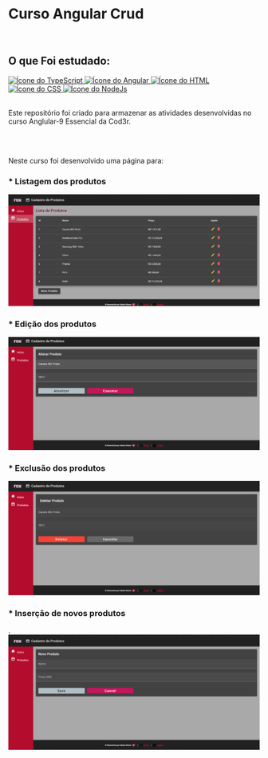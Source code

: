 # Curso Angular Crud
<br>
<h2><strong>O que Foi estudado:</strong></h2>

<div>
   <a href="https://www.typescriptlang.org/" target="_blank"> 
      <img src="https://skills.thijs.gg/icons?i=typescript" alt="Ícone do TypeScript"/> 
   </a>
   <a href="https://angular.io/" target="_blank"> 
      <img src="https://skills.thijs.gg/icons?i=angular" alt="Ícone do Angular"/>
   </a>
   <a href="https://developer.mozilla.org/pt-BR/docs/Web/HTML" target="_blank"> 
      <img src="https://skills.thijs.gg/icons?i=html" alt="Ícone do HTML"/> 
   </a>
   <a href="https://developer.mozilla.org/pt-BR/docs/Web/CSS" target="_blank"> 
      <img src="https://skills.thijs.gg/icons?i=css" alt="Ícone do CSS"/> 
   </a>
   <a href="https://nodejs.org/en/about" target="_blank"> 
      <img src="https://skills.thijs.gg/icons?i=nodejs" alt="Ícone do NodeJs"/> 
   </a>
</div>
<br>
<div>
   <p>
      Este repositório foi criado para armazenar as atividades desenvolvidas no curso Anglular-9 Essencial da Cod3r.
   </p>
   <br> 
   <br>
   <p>
      Neste curso foi desenvolvido uma página para:
   </p>
   <h3>* Listagem dos produtos</h3>
   <img src="frontend/src/assets/image-readme/cadastro.png"/> 
   <h3>* Edição dos produtos</h3>
   <img src="frontend/src/assets/image-readme/edicao.png"/> 
   <h3>* Exclusão dos produtos</h3>
   <img src="frontend/src/assets/image-readme/excluir.png"/> 
   <h3>* Inserção de novos produtos</h3>.
   <img src="frontend/src/assets/image-readme/novo-produto.png"/> 
</div> 
